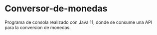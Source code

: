 # Conversor-de-monedas
Programa de consola realizado con Java 11, donde se consume una API para la conversion de monedas.
